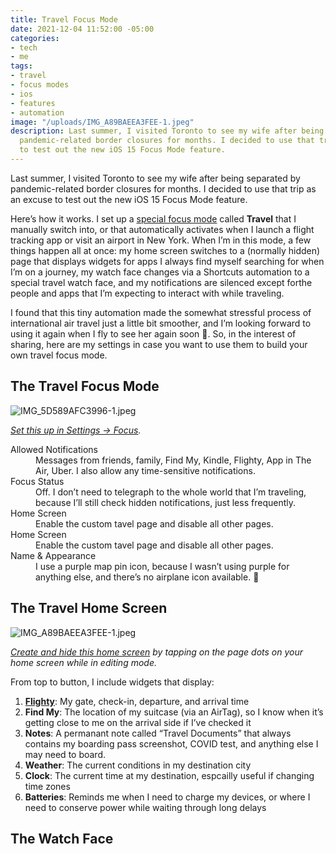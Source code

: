```yaml
---
title: Travel Focus Mode
date: 2021-12-04 11:52:00 -05:00
categories:
- tech
- me
tags:
- travel
- focus modes
- ios
- features
- automation
image: "/uploads/IMG_A89BAEEA3FEE-1.jpeg"
description: Last summer, I visited Toronto to see my wife after being separated by
  pandemic-related border closures for months. I decided to use that trip as an excuse
  to test out the new iOS 15 Focus Mode feature.
---
```


Last summer, I visited Toronto to see my wife after being separated by pandemic-related border closures for months. I decided to use that trip as an excuse to test out the new iOS 15 Focus Mode feature.

Here’s how it works. I set up a [special focus mode](https://twitter.com/mb/status/1429069655629500416) called **Travel** that I manually switch into, or that automatically activates when I launch a flight tracking app or visit an airport in New York. When I’m in this mode, a few things happen all at once: my home screen switches to a (normally hidden) page that displays widgets for apps I always find myself searching for when I’m on a journey, my watch face changes via a Shortcuts automation to a special travel watch face, and my notifications are silenced except forthe people and apps that I’m expecting to interact with while traveling.

I found that this tiny automation made the somewhat stressful process of international air travel just a little bit smoother, and I’m looking forward to using it again when I fly to see her again soon 🤞. So, in the interest of sharing, here are my settings in case you want to use them to build your own travel focus mode.

## The Travel Focus Mode
![IMG_5D589AFC3996-1.jpeg](/uploads/IMG_5D589AFC3996-1.jpeg)

*[Set this up in Settings → Focus](https://support.apple.com/en-us/HT212608).*

<dl>
  <dt>Allowed Notifications</dt>
  <dd>Messages from friends, family, Find My, Kindle, Flighty, App in The Air, Uber. I also allow any time-sensitive notifications.</dd>
  <dt>Focus Status</dt>
  <dd>Off. I don’t need to telegraph to the whole world that I’m traveling, because I’ll still check hidden notifications, just less frequently.</dd>
  <dt>Home Screen</dt>
  <dd>Enable the custom tavel page and disable all other pages.</dd>
  <dt>Home Screen</dt>
  <dd>Enable the custom tavel page and disable all other pages.</dd>
  <dt>Name & Appearance</dt>
  <dd>I use a purple map pin icon, because I wasn’t using purple for anything else, and there’s no airplane icon available. 📍</dd>
</dl>

## The Travel Home Screen

![IMG_A89BAEEA3FEE-1.jpeg](/uploads/IMG_A89BAEEA3FEE-1.jpeg)

*[Create and hide this home screen](https://support.apple.com/en-me/HT211345) by tapping on the page dots on your home screen while in editing mode.*

From top to button, I include widgets that display:

1. **[Flighty](https://www.flightyapp.com)**: My gate, check-in, departure, and arrival time
2. **Find My**: The location of my suitcase (via an AirTag), so I know when it’s getting close to me on the arrival side if I’ve checked it
3. **Notes**: A permanant note called “Travel Documents” that always contains my boarding pass screenshot, COVID test, and anything else I may need to board.
4. **Weather**: The current conditions in my destination city
5. **Clock**: The current time at my destination, espcailly useful if changing time zones
6. **Batteries**: Reminds me when I need to charge my devices, or where I need to conserve power while waiting through long delays

## The Watch Face

